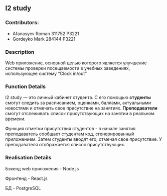 ## I2 study
### Contributors:
- Afanasyev Roman 311752 P3221
- Gordeyko Mark 284144 P3221

### Description
Web приложение, основной целью которого является улучшение системы проверки посещаемости в учебных заведениях, использующее систему “Clock in/out”
### Function Details
I2 study — это личный кабинет студента. С его помощью **студенты** смогут следить за расписанием, оценками, баллами, актуальными новостями и отмечать свое присутствие на занятиях. **Преподаватели** смогут отслеживать список присутствующих на занятии в реальном времени.

Функция отметки присутствия студентов - в начале занятия преподаватель сообщает студентам код, сгенерированный приложением. Затем студенты вводят его, отмечая свое присутствие. У преподавателя отображается список присутствующих.

### Realisation Details
Бэкенд web приложения - Node.js

Фронтенд - React.js

БД - PostgreSQL
